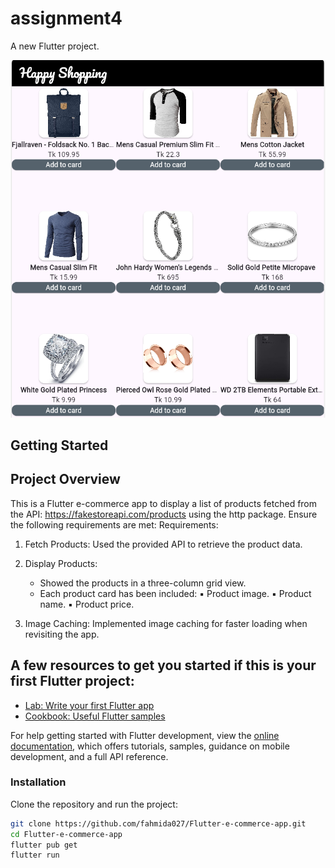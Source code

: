 # assignment4

A new Flutter project.

![screenshot](https://github.com/fahmida027/Flutter-e-commerce-app/blob/main/assets/images/screenshot.png)

## Getting Started

## Project Overview
This is a Flutter e-commerce app to display a list of products fetched from the API:
https://fakestoreapi.com/products using the http package. Ensure the following
requirements are met:
Requirements:
1. Fetch Products:
     Used the provided API to retrieve the product data.
2. Display Products:
     - Showed the products in a three-column grid view.
     - Each product card has been included:
         ▪ Product image.
         ▪ Product name.
         ▪ Product price.

3. Image Caching:
     Implemented image caching for faster loading when revisiting the app.


## A few resources to get you started if this is your first Flutter project:

- [Lab: Write your first Flutter app](https://docs.flutter.dev/get-started/codelab)
- [Cookbook: Useful Flutter samples](https://docs.flutter.dev/cookbook)

For help getting started with Flutter development, view the
[online documentation](https://docs.flutter.dev/), which offers tutorials,
samples, guidance on mobile development, and a full API reference.

### **Installation**
Clone the repository and run the project:

```sh
git clone https://github.com/fahmida027/Flutter-e-commerce-app.git
cd Flutter-e-commerce-app
flutter pub get
flutter run